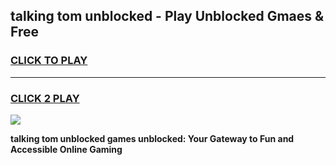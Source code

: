 
## talking tom unblocked - Play Unblocked Gmaes & Free
<h3>
<a href="https://news.freeplayer.one?title=talking_tom_unblocked&ref=23F">CLICK TO PLAY</a></h3>
<hr>

<h3>
<a href="https://news.freeplayer.one?title=talking_tom_unblocked&ref=23F">CLICK 2 PLAY</a>
  
</h3>

<a href="https://news.freeplayer.one?title=talking_tom_unblocked&ref=23F/"><img src="https://clearcache.store/games.png"></a>


**talking tom unblocked games unblocked: Your Gateway to Fun and Accessible Online Gaming**
